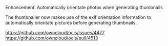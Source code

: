 Enhancement: Automatically orientate photos when generating thumbnails

The thumbnailer now makes use of the exif orientation information to automatically orientate pictures before generating thumbnails.

https://github.com/owncloud/ocis/issues/4477
https://github.com/owncloud/ocis/pull/4513
